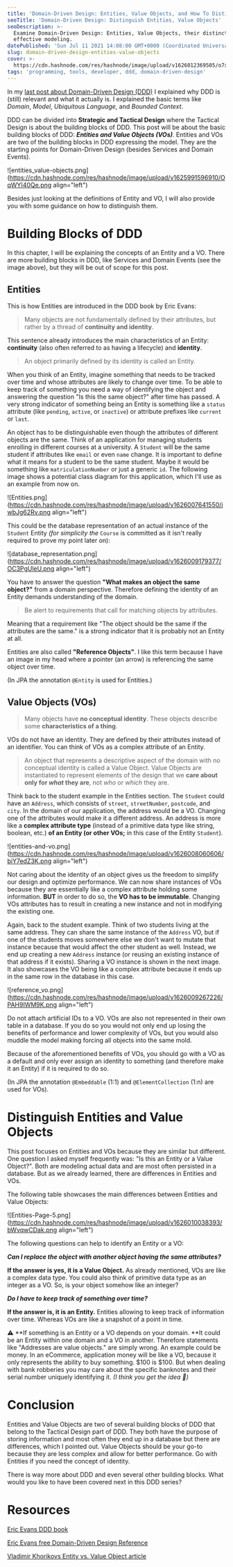 ```yaml
---
title: 'Domain-Driven Design: Entities, Value Objects, and How To Distinguish Them'
seoTitle: 'Domain-Driven Design: Distinguish Entities, Value Objects'
seoDescription: >-
  Examine Domain-Driven Design: Entities, Value Objects, their distinctions, and
  effective modeling.
datePublished: 'Sun Jul 11 2021 14:08:00 GMT+0000 (Coordinated Universal Time)'
slug: domain-driven-design-entities-value-objects
cover: >-
  https://cdn.hashnode.com/res/hashnode/image/upload/v1626012369505/o7xRDYZVe.png
tags: 'programming, tools, developer, ddd, domain-driven-design'
---
```


In my [last post about Domain-Driven Design (DDD)](https://blog.jannikwempe.com/domain-driven-design-introduction) I explained why DDD is (still) relevant and what it actually is. I explained the basic terms like *Domain*, *Model*, *Ubiquitous Language*, and *Bounded Context*.

DDD can be divided into **Strategic and Tactical Design** where the Tactical Design is about the building blocks of DDD. This post will be about the basic building blocks of DDD: ***Entities and Value Objects (VOs)***. Entities and VOs are two of the building blocks in DDD expressing the model. They are the starting points for Domain-Driven Design (besides Services and Domain Events).

![entities_value-objects.png](https://cdn.hashnode.com/res/hashnode/image/upload/v1625991596910/OqWYI40Qe.png align="left")

Besides just looking at the definitions of Entity and VO, I will also provide you with some guidance on how to distinguish them.

# Building Blocks of DDD

In this chapter, I will be explaining the concepts of an Entity and a VO. There are more building blocks in DDD, like Services and Domain Events (see the image above), but they will be out of scope for this post.

## Entities

This is how Entities are introduced in the DDD book by Eric Evans:

> Many objects are not fundamentally defined by their attributes, but rather by a thread of **continuity and identity**.

This sentence already introduces the main characteristics of an Entity: **continuity** (also often referred to as having a lifecycle) and **identity**.

> An object primarily defined by its identity is called an Entity.

When you think of an Entity, imagine something that needs to be tracked over time and whose attributes are likely to change over time. To be able to keep track of something you need a way of identifying the object and answering the question "Is this the same object?" after time has passed. A very strong indicator of something being an Entity is something like a `status` attribute (like `pending`, `active`, or `inactive`) or attribute prefixes like `current` or `last`.

An object has to be distinguishable even though the attributes of different objects are the same. Think of an application for managing students enrolling in different courses at a university. A `Student` will be the same student if attributes like `email` or even `name` change. It is important to define what it means for a student to be the same student. Maybe it would be something like `matriculationNumber` or just a generic `id`. The following image shows a potential class diagram for this application, which I'll use as an example from now on.

![Entities.png](https://cdn.hashnode.com/res/hashnode/image/upload/v1626007641550/iwbJg62Rv.png align="left")

This could be the database representation of an actual instance of the `Student` Entity *(for simplicity the* `Course` is committed as it isn't really required to prove my point later on):

![database_representation.png](https://cdn.hashnode.com/res/hashnode/image/upload/v1626009179377/OC3PgUleU.png align="left")

You have to answer the question **"What makes an object the same object?"** from a domain perspective. Therefore defining the identity of an Entity demands understanding of the domain.

> Be alert to requirements that call for matching objects by attributes.

Meaning that a requirement like "The object should be the same if the attributes are the same." is a strong indicator that it is probably not an Entity at all.

Entities are also called **"Reference Objects"**. I like this term because I have an image in my head where a pointer (an arrow) is referencing the same object over time.

(In JPA the annotation `@Entity` is used for Entities.)

## Value Objects (VOs)

> Many objects have **no conceptual identity**. These objects describe some **characteristics of a thing**.

VOs do not have an identity. They are defined by their attributes instead of an identifier. You can think of VOs as a complex attribute of an Entity.

> An object that represents a descriptive aspect of the domain with no conceptual identity is called a Value Object. Value Objects are instantiated to represent elements of the design that we **care about only for *what* they are**, not *who* or *which* they are.

Think back to the student example in the Entities section. The `Student` could have an `Address`, which consists of `street`, `streetNumber`, `postcode`, and `city`. In the domain of our application, the address would be a VO. Changing one of the attributes would make it a different address. An address is more like a **complex attribute type** (instead of a primitive data type like string, boolean, etc.) **of an Entity (or other VOs;** in this case of the Entity `Student`).

![entities-and-vo.png](https://cdn.hashnode.com/res/hashnode/image/upload/v1626008060606/biY7edZ3K.png align="left")

Not caring about the identity of an object gives us the freedom to simplify our design and optimize performance. We can now share instances of VOs because they are essentially like a complex attribute holding some information. **BUT** in order to do so, the **VO has to be immutable**. Changing VOs attributes has to result in creating a new instance and not in modifying the existing one.

Again, back to the student example. Think of two students living at the same address. They can share the same instance of the `Address` VO, but if one of the students moves somewhere else we don't want to mutate that instance because that would affect the other student as well. Instead, we end up creating a new `Address` instance (or reusing an existing instance of that address if it exists). Sharing a VO instance is shown in the next image. It also showcases the VO being like a complex attribute because it ends up in the same row in the database in this case.

![reference_vo.png](https://cdn.hashnode.com/res/hashnode/image/upload/v1626009267226/PAH9IWM9K.png align="left")

Do not attach artificial IDs to a VO. VOs are also not represented in their own table in a database. If you do so you would not only end up losing the benefits of performance and lower complexity of VOs, but you would also muddle the model making forcing all objects into the same mold.

Because of the aforementioned benefits of VOs, you should go with a VO as a default and only ever assign an identity to something (and therefore make it an Entity) if it is required to do so.

(In JPA the annotation `@Embeddable` (1:1) and `@ElementCollection` (1:n) are used for VOs).

# Distinguish Entities and Value Objects

This post focuses on Entities and VOs because they are similar but different. One question I asked myself frequently was: "Is this an Entity or a Value Object?". Both are modeling actual data and are most often persisted in a database. But as we already learned, there are differences in Entities and VOs.

The following table showcases the main differences between Entities and Value Objects:

![Entities-Page-5.png](https://cdn.hashnode.com/res/hashnode/image/upload/v1626010038393/bWvqwCDak.png align="left")

The following questions can help to identify an Entity or a VO:

***Can I replace the object with another object having the same attributes?***

**If the answer is yes, it is a Value Object.** As already mentioned, VOs are like a complex data type. You could also think of primitive data type as an integer as a VO. So, is your object somehow like an integer?

***Do I have to keep track of something over time?***

**If the answer is, it is an Entity.** Entities allowing to keep track of information over time. Whereas VOs are like a snapshot of a point in time.

⚠️ \*\*If something is an Entity or a VO depends on your domain. \*\*It could be an Entity within one domain and a VO in another. Therefore statements like "Addresses are value objects." are simply wrong. An example could be money. In an eCommerce, application money will be like a VO, because it only represents the ability to buy something. $100 is $100. But when dealing with bank robberies you may care about the specific banknotes and their serial number uniquely identifying it. *(I think you get the idea 🤪)*

# Conclusion

Entities and Value Objects are two of several building blocks of DDD that belong to the Tactical Design part of DDD. They both have the purpose of storing information and most often they end up in a database but there are differences, which I pointed out. Value Objects should be your go-to because they are less complex and allow for better performance. Go with Entities if you need the concept of identity.

There is way more about DDD and even several other building blocks. What would you like to have been covered next in this DDD series?

# Resources

[Eric Evans DDD book](https://www.amazon.com/Domain-Driven-Design-Tackling-Complexity-Software/dp/0321125215/)

[Eric Evans free Domain-Driven Design Reference](https://www.domainlanguage.com/wp-content/uploads/2016/05/DDD_Reference_2015-03.pdf)

[Vladimir Khorikovs Entity vs. Value Object article](https://enterprisecraftsmanship.com/posts/entity-vs-value-object-the-ultimate-list-of-differences/)
